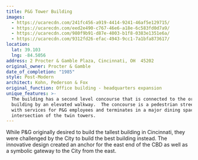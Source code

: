 ```yaml
---
title: P&G Tower Building
images:
  - https://ucarecdn.com/241fc456-a919-4414-9241-46af5e129715/
  - https://ucarecdn.com/eed2e490-c767-46e6-a18e-6c583fd0d7a9/
  - https://ucarecdn.com/980f9b91-d87e-4003-b1f8-0383e1351e6a/
  - https://ucarecdn.com/9312fd26-efac-4943-9cc1-7a1bfa873617/
location:
  lat: 39.103
  lng: -84.5056
address: 2 Procter & Gamble Plaza, Cincinnati, OH  45202
original_owner: Procter & Gamble
date_of_completion: "1985"
style: Post-Modern
architect: Kohn, Pederson & Fox
original_function: Office building - headquarters expansion
unique_features: >-
  The building has a second level concourse that is connected to the original
  building by an elevated walkway.  The concourse is a pedestrian street lined
  with services for P&G employees and terminates in a major dining space at the
  intersection of the twin towers.
---
```


While P&G originally desired to build the tallest building in Cincinnati, they were challenged by the City to build the best building instead. The innovative design created an anchor for the east end of the CBD as well as a symbolic gateway to the City from the east.

